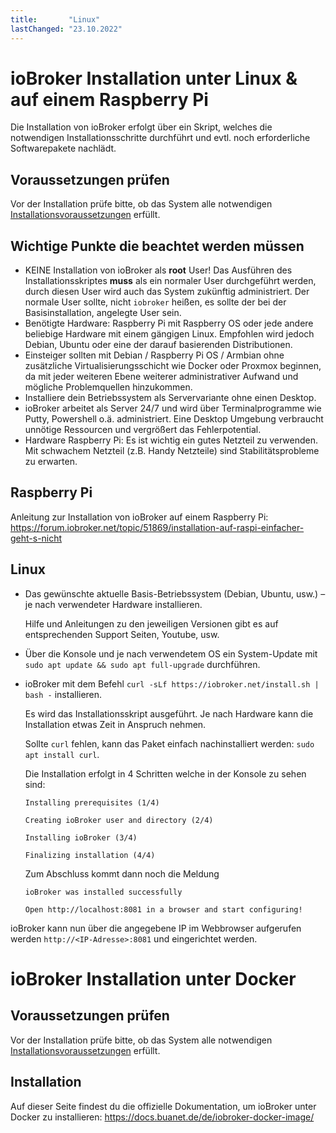 ```yaml
---
title:       "Linux"
lastChanged: "23.10.2022"
---
```



# ioBroker Installation unter Linux & auf einem Raspberry Pi

Die Installation von ioBroker erfolgt über ein Skript, welches die notwendigen 
Installationsschritte durchführt und evtl. noch erforderliche Softwarepakete nachlädt.


## Voraussetzungen prüfen
Vor der Installation prüfe bitte, ob das System alle notwendigen [Installationsvoraussetzungen](./#de/documentation/install/requirements.md) erfüllt.

## Wichtige Punkte die beachtet werden müssen

- KEINE Installation von ioBroker als **root** User! Das Ausführen des Installationsskriptes **muss** als ein normaler User durchgeführt werden, durch diesen User wird auch das System zukünftig administriert. Der normale User sollte, nicht `iobroker` heißen, es sollte der bei der Basisinstallation, angelegte User sein.
- Benötigte Hardware: Raspberry Pi mit Raspberry OS oder jede andere beliebige Hardware mit einem gängigen Linux. Empfohlen wird jedoch Debian, Ubuntu oder eine der darauf basierenden Distributionen.
- Einsteiger sollten mit Debian / Raspberry Pi OS / Armbian ohne  zusätzliche Virtualisierungsschicht wie Docker oder Proxmox beginnen, da mit jeder weiteren Ebene weiterer administrativer Aufwand und mögliche Problemquellen hinzukommen.
- Installiere dein Betriebssystem als Servervariante ohne einen Desktop.
- ioBroker arbeitet als Server 24/7 und wird über Terminalprogramme wie Putty, Powershell o.ä. administriert. Eine Desktop Umgebung verbraucht unnötige Ressourcen und vergrößert das Fehlerpotential.
- Hardware Raspberry Pi: Es ist wichtig ein gutes Netzteil zu verwenden. Mit schwachem Netzteil (z.B. Handy Netzteile) sind Stabilitätsprobleme zu erwarten.

## Raspberry Pi 
Anleitung zur Installation von ioBroker auf einem Raspberry Pi: https://forum.iobroker.net/topic/51869/installation-auf-raspi-einfacher-geht-s-nicht

## Linux 

* Das gewünschte aktuelle Basis-Betriebssystem (Debian, Ubuntu, usw.) – je nach verwendeter Hardware installieren.

  Hilfe und Anleitungen zu den jeweiligen Versionen gibt es auf entsprechenden Support Seiten, Youtube, usw.
 
* Über die Konsole und je nach verwendetem OS ein System-Update  mit ``sudo apt update && sudo apt full-upgrade`` durchführen.

* ioBroker mit dem Befehl ``curl -sLf https://iobroker.net/install.sh | bash -`` installieren.

  Es wird das Installationsskript ausgeführt. Je nach Hardware kann die Installation etwas Zeit in Anspruch nehmen.

  Sollte ``curl`` fehlen, kann das Paket einfach nachinstalliert werden: ``sudo apt install curl``.
  
  Die Installation erfolgt in 4 Schritten welche in der Konsole zu sehen sind:

  ``Installing prerequisites (1/4)``

  ``Creating ioBroker user and directory (2/4)``

  ``Installing ioBroker (3/4)``

  ``Finalizing installation (4/4)``

  Zum Abschluss kommt dann noch die Meldung 
  
  ``ioBroker was installed successfully``

  ``Open http://localhost:8081 in a browser and start configuring!``

ioBroker kann nun über die angegebene IP im Webbrowser aufgerufen werden ``http://<IP-Adresse>:8081`` und eingerichtet werden.


# ioBroker Installation unter Docker
## Voraussetzungen prüfen
Vor der Installation prüfe bitte, ob das System alle notwendigen [Installationsvoraussetzungen](./#de/documentation/install/requirements.md) erfüllt.


## Installation
Auf dieser Seite findest du die offizielle Dokumentation, um ioBroker unter Docker zu installieren: https://docs.buanet.de/de/iobroker-docker-image/
